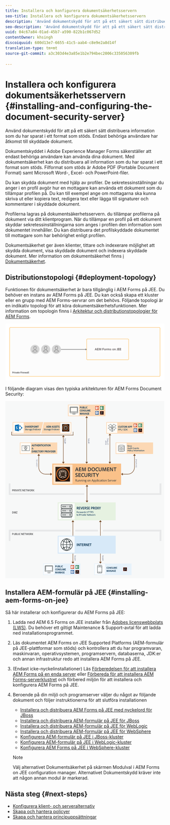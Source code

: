 ```yaml
---
title: Installera och konfigurera dokumentsäkerhetsservern
seo-title: Installera och konfigurera dokumentsäkerhetsservern
description: 'Använd dokumentskydd för att på ett säkert sätt distribuera information som du har sparat i ett format som stöds. Endast behöriga användare har åtkomst till skyddade dokument. '
seo-description: 'Använd dokumentskydd för att på ett säkert sätt distribuera information som du har sparat i ett format som stöds. Endast behöriga användare har åtkomst till skyddade dokument. '
uuid: 04c67a84-01ad-45b7-a590-822b1c067d52
contentOwner: khsingh
discoiquuid: 600d13e7-6655-41c5-aab4-c8e9e2a8d14f
translation-type: tm+mt
source-git-commit: a3c303d4e3a85e1b2e794bec2006c335056309fb

---
```



# Installera och konfigurera dokumentsäkerhetsservern {#installing-and-configuring-the-document-security-server}

Använd dokumentskydd för att på ett säkert sätt distribuera information som du har sparat i ett format som stöds. Endast behöriga användare har åtkomst till skyddade dokument.

Dokumentskyddet i Adobe Experience Manager Forms säkerställer att endast behöriga användare kan använda dina dokument. Med dokumentsäkerhet kan du distribuera all information som du har sparat i ett format som stöds. Filformat som stöds är Adobe PDF (Portable Document Format) samt Microsoft Word-, Excel- och PowerPoint-filer.

Du kan skydda dokument med hjälp av profiler. De sekretessinställningar du anger i en profil avgör hur en mottagare kan använda ett dokument som du tillämpar profilen på. Du kan till exempel ange om mottagarna ska kunna skriva ut eller kopiera text, redigera text eller lägga till signaturer och kommentarer i skyddade dokument.

Profilerna lagras på dokumentsäkerhetsservern. du tillämpar profilerna på dokument via ditt klientprogram. När du tillämpar en profil på ett dokument skyddar sekretessinställningarna som anges i profilen den information som dokumentet innehåller. Du kan distribuera det profilskyddade dokumentet till mottagare som har behörighet enligt profilen.

Dokumentsäkerhet ger även klienter, tittare och indexerare möjlighet att skydda dokument, visa skyddade dokument och indexera skyddade dokument. Mer information om dokumentsäkerhet finns [i Dokumentsäkerhet](/help/forms/using/admin-help/document-security.md).

## Distributionstopologi {#deployment-topology}

Funktionen för dokumentsäkerhet är bara tillgänglig i AEM Forms på JEE. Du behöver en instans av AEM Forms på JEE. Du kan också skapa ett kluster eller en grupp med AEM Forms-servrar om det behövs. Följande topologi är en indikativ topologi för att köra dokumentsäkerhetsfunktionen. Mer information om topologin finns i [Arkitektur och distributionstopologier för AEM Forms](aem-forms-architecture-deployment.md).

<!--fix above link-->

![](do-not-localize/document-security-server_topology.png)

I följande diagram visas den typiska arkitekturen för AEM Forms Document Security:

![](do-not-localize/document-security-typical-environment.png)

## Installera AEM-formulär på JEE {#installing-aem-forms-on-jee}

Så här installerar och konfigurerar du AEM Forms på JEE:

1. Ladda ned AEM 6.5 Forms on JEE installer från [Adobes licenswebbplats (LWS)](https://licensing.adobe.com/). Du behöver ett giltigt Maintenance &amp; Support-avtal för att ladda ned installationsprogrammet.
1. Läs dokumentet [](/help/forms/using/aem-forms-jee-supported-platforms.md) AEM Forms on JEE Supported Platforms (AEM-formulär på JEE-plattformar som stöds) och kontrollera att du har programvaran, maskinvaran, operativsystemen, programservern, databaserna, JDK:er och annan infrastruktur redo att installera AEM Forms på JEE.
1. (Endast icke-nyckelinstallationer) Läs [Förberedelsen för att installera AEM Forms på en enda server](https://www.adobe.com/go/learn_aemforms_prepareInstallsingle_64) eller [Förbereda för att installera AEM Forms-serverklustret](https://www.adobe.com/go/learn_aemforms_prepareInstallcluster_64) och förbered miljön för att installera och konfigurera AEM Forms på JEE.
1. Beroende på din miljö och programserver väljer du något av följande dokument och följer instruktionerna för att slutföra installationen

   * [Installera och distribuera AEM Forms på JEE med nyckelord för JBoss](https://www.adobe.com/go/learn_aemforms_installTurnkey_64)
   * [Installera och distribuera AEM-formulär på JEE för JBoss](https://www.adobe.com/go/learn_aemforms_installJBoss_64)
   * [Installera och distribuera AEM-formulär på JEE för WebLogic](https://www.adobe.com/go/learn_aemforms_installWebLogic_64)
   * [Installera och distribuera AEM-formulär på JEE för WebSphere](https://www.adobe.com/go/learn_aemforms_installWebSphere_64)
   * [Konfigurera AEM-formulär på JEE i JBoss-kluster](https://www.adobe.com/go/learn_aemforms_clusterJBoss_64)
   * [Konfigurera AEM-formulär på JEE i WebLogic-kluster](https://www.adobe.com/go/learn_aemforms_clusterWebLogic_64)
   * [Konfigurera AEM Forms på JEE i WebSphere-kluster](https://www.adobe.com/go/learn_aemforms_clusterWebSphere_64)
   >[!NOTE]
   >
   >Välj alternativet Dokumentsäkerhet på skärmen Modulval i AEM Forms on JEE configuration manager. Alternativet Dokumentskydd kräver inte att någon annan modul är markerad.

## Nästa steg {#next-steps}

* [Konfigurera klient- och serveralternativ](/help/forms/using/admin-help/configuring-client-server-options.md)
* [Skapa och hantera policyer](/help/forms/using/admin-help/creating-policies.md)
* [Skapa och hantera principuppsättningar](/help/forms/using/admin-help/creating-policy-sets.md)
